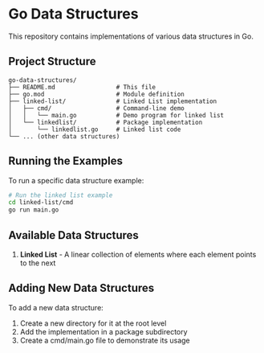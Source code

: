 # Go Data Structures

This repository contains implementations of various data structures in Go.

## Project Structure

```plaintext
go-data-structures/
├── README.md                 # This file
├── go.mod                    # Module definition
├── linked-list/              # Linked List implementation
│   ├── cmd/                  # Command-line demo
│   │   └── main.go           # Demo program for linked list
│   └── linkedlist/           # Package implementation
│       └── linkedlist.go     # Linked list code
└── ... (other data structures)
```

## Running the Examples

To run a specific data structure example:

```bash
# Run the linked list example
cd linked-list/cmd
go run main.go
```

## Available Data Structures

1. **Linked List** - A linear collection of elements where each element points to the next

## Adding New Data Structures

To add a new data structure:

1. Create a new directory for it at the root level
2. Add the implementation in a package subdirectory
3. Create a cmd/main.go file to demonstrate its usage
